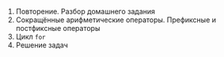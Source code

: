 1. Повторение. Разбор домашнего задания
1. Сокращённые арифметические операторы. Префиксные и постфиксные операторы
1. Цикл `for`
1. Решение задач
